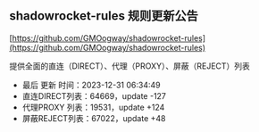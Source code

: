 ## shadowrocket-rules 规则更新公告

[https://github.com/GMOogway/shadowrocket-rules](https://github.com/GMOogway/shadowrocket-rules)

提供全面的直连（DIRECT）、代理（PROXY）、屏蔽（REJECT）列表
- 最后 更新 时间：2023-12-31 06:34:49
- 直连DIRECT列表：64669，update -127
- 代理PROXY 列表：19531，update +124
- 屏蔽REJECT列表：67022，update +48